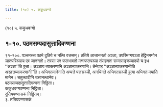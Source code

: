 ```yaml
---
title: (१०) ५. ककुधवग्गो

---
```

(१०) ५. ककुधवग्गो  


## १-१०. पठमसम्पदासुत्तादिवण्णना

९१-१००. पञ्‍चमस्स पठमे दुतिये च नत्थि वत्तब्बम्। ततिये आजाननतो अञ्‍ञा, उपरिमग्गपञ्‍ञा हेट्ठिममग्गेन ञातपरिञ्‍ञाय एव जाननतो। तस्सा पन फलभावतो मग्गफलपञ्‍ञा तंसहगता सम्मासङ्कप्पादयो च इध ‘‘अञ्‍ञा’’ति वुत्ता। अञ्‍ञाय ब्याकरणानि अञ्‍ञाब्याकरणानि। तेनेवाह ‘‘अञ्‍ञाब्याकरणानीति अरहत्तब्याकरणानी’’ति। अधिगतमानेनाति अप्पत्ते पत्तसञ्‍ञी, अनधिगते अधिगतसञ्‍ञी हुत्वा अधिगतं मयाति मानेन। चतुत्थादीनि उत्तानत्थानेव।  
पठमसम्पदासुत्तादिवण्णना निट्ठिता।  
ककुधवग्गवण्णना निट्ठिता।  
दुतियपण्णासकं निट्ठितम्।  
३. ततियपण्णासकं  